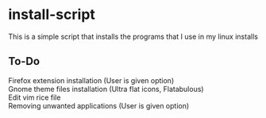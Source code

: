 # install-script
This is a simple script that installs the programs that I use in my linux installs

## To-Do
Firefox extension installation (User is given option)  
Gnome theme files installation (Ultra flat icons, Flatabulous)  
Edit vim rice file  
Removing unwanted applications (User is given option)  
